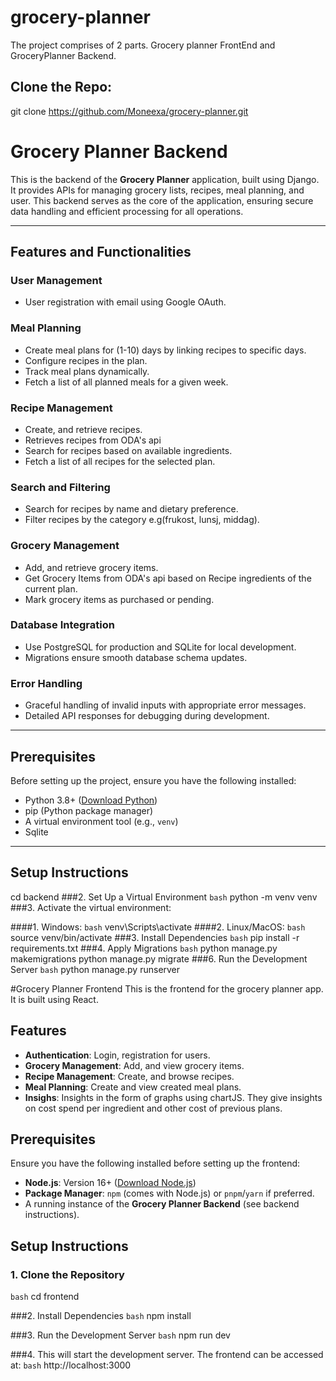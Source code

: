 # grocery-planner

The project comprises of 2 parts. Grocery planner FrontEnd and GroceryPlanner Backend.

## Clone the Repo:
git clone https://github.com/Moneexa/grocery-planner.git



# Grocery Planner Backend

This is the backend of the **Grocery Planner** application, built using Django. It provides APIs for managing grocery lists, recipes, meal planning, and user. This backend serves as the core of the application, ensuring secure data handling and efficient processing for all operations.

---

## Features and Functionalities

### **User Management**
- User registration with email using Google OAuth.


### **Meal Planning**
- Create meal plans for (1-10) days by linking recipes to specific days.
- Configure recipes in the plan.
- Track meal plans dynamically.
- Fetch a list of all planned meals for a given week.


### **Recipe Management**
- Create, and retrieve recipes.
- Retrieves recipes from ODA's api
- Search for recipes based on available ingredients.
-  Fetch a list of all recipes for the selected plan.


### **Search and Filtering**
- Search for recipes by name and dietary preference.
- Filter recipes by the category e.g(frukost, lunsj, middag).


### **Grocery Management**
- Add, and retrieve grocery items.
- Get Grocery Items from ODA's api based on Recipe ingredients of the current plan.
- Mark grocery items as purchased or pending.



### **Database Integration**
- Use PostgreSQL for production and SQLite for local development.
- Migrations ensure smooth database schema updates.

### **Error Handling**
- Graceful handling of invalid inputs with appropriate error messages.
- Detailed API responses for debugging during development.

---

## Prerequisites

Before setting up the project, ensure you have the following installed:

- Python 3.8+ ([Download Python](https://www.python.org/))
- pip (Python package manager)
- A virtual environment tool (e.g., `venv`)
- Sqlite

---

## Setup Instructions

cd backend
###2. Set Up a Virtual Environment
```bash```
python -m venv venv
###3. Activate the virtual environment:

####1. Windows:
```bash```
venv\Scripts\activate
####2. Linux/MacOS:
```bash```
source venv/bin/activate
###3. Install Dependencies
`bash`
pip install -r requirements.txt
###4. Apply Migrations
`bash`
python manage.py makemigrations
python manage.py migrate
###6. Run the Development Server
`bash`
python manage.py runserver

#Grocery Planner Frontend
This is the frontend for the grocery planner app. It is built using React.

## Features

- **Authentication**: Login, registration for users.
- **Grocery Management**: Add, and view grocery items.
- **Recipe Management**: Create, and browse recipes.
- **Meal Planning**: Create and view created meal plans.
- **Insighs**: Insights in the form of graphs using chartJS. They give insights on cost spend per ingredient and other cost of previous plans.


## Prerequisites

Ensure you have the following installed before setting up the frontend:

- **Node.js**: Version 16+ ([Download Node.js](https://nodejs.org/))
- **Package Manager**: `npm` (comes with Node.js) or `pnpm`/`yarn` if preferred.
- A running instance of the **Grocery Planner Backend** (see backend instructions).


## Setup Instructions

### 1. Clone the Repository
```bash```
cd frontend

###2. Install Dependencies
```bash```
npm install

###3. Run the Development Server
```bash```
npm run dev

###4. This will start the development server. The frontend can be accessed at:
```bash```
http://localhost:3000

